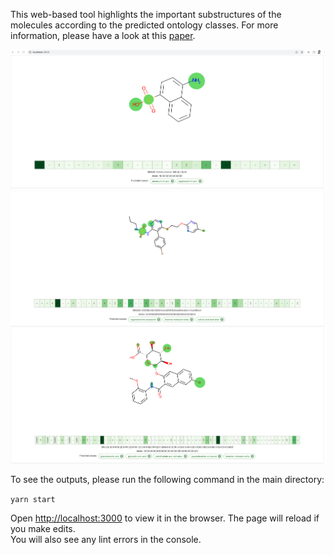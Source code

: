 This web-based tool highlights the important substructures of the molecules according to the predicted ontology classes. For more information, please have a look at this [paper](https://daoxai.inf.unibz.it/papers/DAO-XAI-2021-paper-1.pdf).

![molontology](https://github.com/adelmemariani/molontology/blob/main/screenshots/1.png)
![molontology](https://github.com/adelmemariani/molontology/blob/main/screenshots/2.png)
![molontology](https://github.com/adelmemariani/molontology/blob/main/screenshots/3.png)

To see the outputs, please run the following command in the main directory:

 `yarn start`

Open [http://localhost:3000](http://localhost:3000) to view it in the browser.
The page will reload if you make edits.\
You will also see any lint errors in the console.


